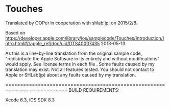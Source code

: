 # Touches

Translated by OOPer in cooperation with shlab.jp, on 2015/2/8.

Based on
<https://developer.apple.com/library/ios/samplecode/Touches/Introduction/Intro.html#//apple_ref/doc/uid/DTS40007435>
2013-05-13.

As this is a line-by-line translation from the original sample code, "redistribute the Apple Software in its entirety and without modifications" would apply. See license terms in each file .
Some faults caused by my translation may exist. Not all features tested.
You should not contact to Apple or SHLab(jp) about any faults caused by my translation.

===========================================================================
BUILD REQUIREMENTS:

Xcode 6.3, iOS SDK 8.3
